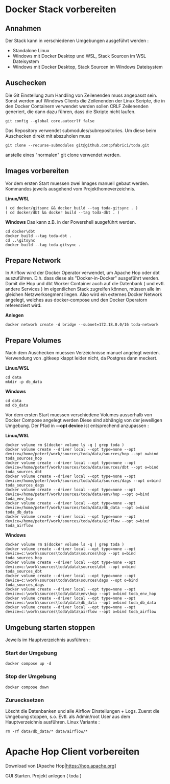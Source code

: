 

# Docker Stack vorbereiten
## Annahmen
Der Stack kann in verschiedenen Umgebungen ausgeführt werden :
* Standalone Linux
* Windows mit Docker Desktop und WSL, Stack Sourcen im WSL Dateisystem
* Windows mit Docker Desktop, Stack Sourcen im Windows Dateisystem

## Auschecken

Die Git Einstellung zum Handling von Zeilenenden muss angepasst sein. Sonst werden auf Windows Clients die Zeilenenden der Linux Scripte, die in den Docker Containern verwendet werden sollen CRLF Zeilenenden generiert, die dann dazu führen, dass die Skripte nicht laufen.
```
git config --global core.autocrlf false
```

Das Repository verwendet submodules/subrepositories. Um diese beim Auschecken direkt mit abszuholen muss
```
git clone --recurse-submodules git@github.com:pfabrici/toda.git
```
anstelle eines "normalen" git clone verwendet werden.
## Images vorbereiten
Vor dem ersten Start muessen zwei Images manuell gebaut werden. Kommandos jeweils ausgehend vom Projekthomeverzeichnis.

**Linux/WSL**
```
( cd docker/gitsync && docker build --tag toda-gitsync . )
( cd docker/dbt && docker build --tag toda-dbt . )
```
**Windows**
Das kann z.B. in der Powershell ausgeführt werden.
```
cd docker\dbt 
docker build --tag toda-dbt . 
cd ..\gitsync
docker build --tag toda-gitsync . 
``` 

## Prepare Network
In Airflow wird der Docker Operator verwendet, um Apache Hop oder dbt auszuführen. D.h. dass diese als "Docker-in-Docker" ausgeführt werden. Damit die Hop und dbt Worker Container auch auf die Datenbank ( und evtl. andere Services ) im eigentlichen Stack zugreifen können, müssen alle im gleichen Netzwerksegment liegen.
Also wird ein externes Docker Network angelegt, welches aus docker-compose und den Docker Operatorn referenziert wird.

**Anlegen**
```
docker network create -d bridge --subnet=172.18.0.0/16 toda-network
```

## Prepare Volumes

Nach dem Auschecken muessen Verzeichnisse manuel angelegt werden. Verwendung von .gitkeep klappt leider nicht,
da Postgres dann meckert. 

**Linux/WSL**
```
cd data
mkdir -p db_data 
```
**Windows**
```
cd data
md db_data
```

Vor dem ersten Start muessen verschiedene Volumes ausserhalb von Docker Compose angelegt werden
Diese sind abhängig von der jeweiligen Umgebung.
Der Pfad in **--opt device** ist entsprechend anzupassen :

**Linux/WSL**
```
docker volume rm $(docker volume ls -q | grep toda )
docker volume create --driver local --opt type=none --opt device=/home/peterf/work/sources/toda/data/sources/hop --opt o=bind toda_sources_hop
docker volume create --driver local --opt type=none --opt device=/home/peterf/work/sources/toda/data/sources/dbt --opt o=bind toda_sources_dbt
docker volume create --driver local --opt type=none --opt device=/home/peterf/work/sources/toda/data/sources/dags --opt o=bind toda_sources_dags
docker volume create --driver local --opt type=none --opt device=/home/peterf/work/sources/toda/data/env/hop --opt o=bind toda_env_hop
docker volume create --driver local --opt type=none --opt device=/home/peterf/work/sources/toda/data/db_data --opt o=bind toda_db_data
docker volume create --driver local --opt type=none --opt device=/home/peterf/work/sources/toda/data/airflow --opt o=bind toda_airflow
```
**Windows**
```
docker volume rm $(docker volume ls -q | grep toda )
docker volume create --driver local --opt type=none --opt device=c:\work\sources\toda\data\sources\hop --opt o=bind toda_sources_hop
docker volume create --driver local --opt type=none --opt device=c:\work\sources\toda\data\sources\dbt --opt o=bind toda_sources_dbt
docker volume create --driver local --opt type=none --opt device=c:\work\sources\toda\data\sources\dags --opt o=bind toda_sources_dags
docker volume create --driver local --opt type=none --opt device=c:\work\sources\toda\data\env\hop --opt o=bind toda_env_hop
docker volume create --driver local --opt type=none --opt device=c:\work\sources\toda\data\db_data --opt o=bind toda_db_data
docker volume create --driver local --opt type=none --opt device=c:\work\sources\toda\data\airflow --opt o=bind toda_airflow
```


## Umgebung starten stoppen 
Jeweils im Hauptverzeichnis ausführen :

### Start der Umgebung
```
docker compose up -d 
```

### Stop der Umgebung
```
docker compose down
```

### Zuruecksetzen
Löscht die Datenbanken und alle Airflow Einstellungen + Logs. Zuerst die Umgebung stoppen, s.o.
Evtl. als Admin/root User aus dem Hauptverzeichnis ausführen. 
Linux Variante :
```
rm -rf data/db_data/* data/airflow/*
```

# Apache Hop Client vorbereiten

Download von [Apache Hop|https://hop.apache.org]

GUI Starten. Projekt anlegen ( toda )